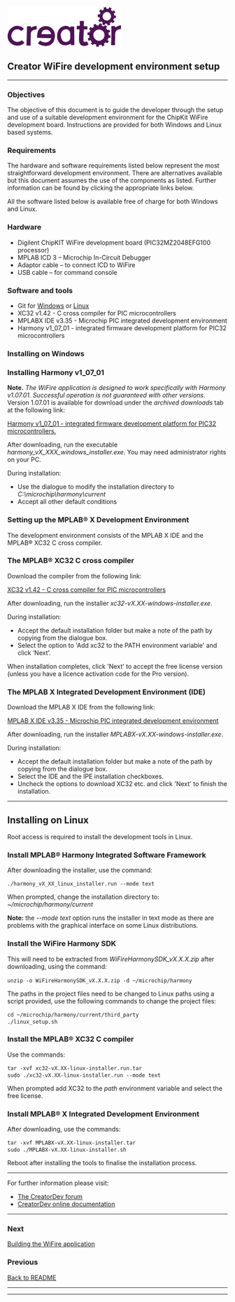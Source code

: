 
![](../img.png)  

## Creator WiFire development environment setup
----


### Objectives
The objective of this document is to guide the developer through the setup and use of a suitable development environment for the ChipKit WiFire development board. Instructions are provided for both Windows and Linux based systems.

### Requirements
The hardware and software requirements listed below represent the most straightforward development environment. There are alternatives available but this document assumes the use of the components as listed. Further information can be found by clicking the appropriate links below.  

All the software listed below is available free of charge for both Windows and Linux.

### Hardware
* Digilent ChipKIT WiFire development board (PIC32MZ2048EFG100 processor)  
* MPLAB ICD 3 – Microchip In-Circuit Debugger  
* Adaptor cable – to connect ICD to WiFire  
* USB cable – for command console  

### Software and tools
* Git for [Windows](https://git-scm.com/download/win) or [Linux](https://git-scm.com/download/linux)
* XC32 v1.42 - C cross compiler for PIC microcontrollers  
* MPLABX IDE v3.35 - Microchip PIC integrated development environment  
* Harmony v1_07_01 - integrated firmware development platform for PIC32 microcontrollers  

### Installing on Windows

### Installing Harmony v1_07_01  

**Note.** *The WiFire application is designed to work specifically with Harmony v1.07.01. Successful operation is not guaranteed with other versions.* Version 1.07.01 is available for download under the *archived downloads* tab at the following link:  

[Harmony v1_07_01 - integrated firmware development platform for PIC32 microcontrollers. ](http://www.microchip.com/mplab/mplab-harmony)  

After downloading, run the executable *harmony_vX_XXX_windows_installer.exe*. You may need administrator rights on your PC.  

During installation:  

* Use the dialogue to modify the installation directory to *C:\microchip\harmony\current*  
* Accept all other default conditions  

### Setting up the MPLAB® X Development Environment  
The development environment consists of the MPLAB X IDE and the MPLAB® XC32 C cross compiler.  

### The MPLAB® XC32 C cross compiler  

Download the compiler from the following link:  

[XC32 v1.42 - C cross compiler for PIC microcontrollers](http://www.microchip.com/mplab/compilers)  

After downloading, run the installer *xc32-vX.XX-windows-installer.exe*.  

During installation:  

* Accept the default installation folder but make a note of the path by copying from the dialogue box.  
* Select the option to 'Add xc32 to the PATH environment variable' and click ‘Next’.  

When installation completes, click 'Next' to accept the free license version (unless you have a licence activation code for the Pro version).  


### The MPLAB X Integrated Development Environment (IDE)  

Download the MPLAB X IDE from the following link:  

[MPLAB X IDE v3.35 - Microchip PIC integrated development environment](http://www.microchip.com/mplab/mplab-x-ide)  

After downloading, run the installer *MPLABX-vX.XX-windows-installer.exe*.  

During installation:

* Accept the default installation folder but make a note of the path by copying from the dialogue box.  
* Select the IDE and the IPE installation checkboxes.
* Uncheck the options to download XC32 etc. and click 'Next' to finish the installation.  



----

## Installing on Linux  

Root access is required to install the development tools in Linux.   

### Install MPLAB® Harmony Integrated Software Framework

After downloading the installer, use the command:

```
./harmony_vX_XX_linux_installer.run --mode text
```  

When prompted, change the installation directory to: *~/microchip/harmony/current*  

**Note:** the *--mode text* option runs the installer in text mode as there are problems with the graphical interface on some Linux distributions.

### Install the WiFire Harmony SDK

This will need to be extracted from *WiFireHarmonySDK_vX.X.X.zip* after downloading, using the command:

`unzip -o WiFireHarmonySDK_vX.X.X.zip -d ~/microchip/harmony`  

The paths in the project files need to be changed to Linux paths using a script provided, use the following commands to change the project files:

```
cd ~/microchip/harmony/current/third_party  
./linux_setup.sh
```

### Install the MPLAB® XC32 C compiler

Use the commands:
```
tar -xvf xc32-vX.XX-linux-installer.run.tar
sudo ./xc32-vX.XX-linux-installer.run --mode text
```

When prompted add XC32 to the *path* environment variable and select the free license.

###	Install MPLAB® X Integrated Development Environment

After downloading, use the commands:
```
tar -xvf MPLABX-vX.XX-linux-installer.tar
sudo ./MPLABX-vX.XX-linux-installer.sh
```

Reboot after installing the tools to finalise the installation process.  

---   
For further information please visit:  
* [The CreatorDev forum](https://forum.creatordev.io)  
* [CreatorDev online documentation](https://docs.creatordev.io/wifire)  

---


### Next  

[Building the WiFire application](BuildingTheWiFireApplication.md)  

### Previous

[Back to README](../README.md)  

----

----





